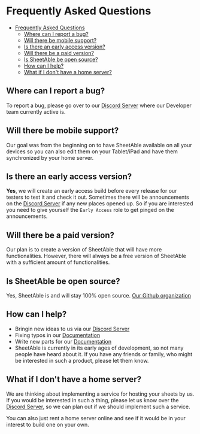 
# Frequently Asked Questions

- [Frequently Asked Questions](#frequently-asked-questions)
  - [Where can I report a bug?](#where-can-i-report-a-bug)
  - [Will there be mobile support?](#will-there-be-mobile-support)
  - [Is there an early access version?](#is-there-an-early-access-version)
  - [Will there be a paid version?](#will-there-be-a-paid-version)
  - [Is SheetAble be open source?](#is-sheetable-be-open-source)
  - [How can I help?](#how-can-i-help)
  - [What if I don't have a home server?](#what-if-i-dont-have-a-home-server)

## Where can I report a bug?
To report a bug, please go over to our [Discord Server](https://discord.com/invite/QnFbxyPbRj) where our Developer team currently active is.

## Will there be mobile support?
Our goal was from the beginning on to have SheetAble available on all your devices so you can also edit them on your Tablet/iPad and have them synchronized by your home server.

## Is there an early access version?
**Yes**, we will create an early access build before every release for our testers to test it and check it out. Sometimes there will be announcements on the [Discord Server](https://discord.com/invite/QnFbxyPbRj) if any new places opened up. So if you are interested you need to give yourself the `Early Access` role to get pinged on the announcements.

## Will there be a paid version?
Our plan is to create a version of SheetAble that will have more functionalities. However, there will always be a free version of SheetAble with a sufficient amount of functionalities. 

## Is SheetAble be open source?
Yes, SheetAble is and will stay 100% open source.
[Our Github organization](https://github.com/SheetAble)

## How can I help?
- Bringin new ideas to us via our [Discord Server](https://discord.com/invite/QnFbxyPbRj)
- Fixing typos in our [Documentation](https://github.com/SheetAble/SheetAble-Documentations)
- Write new parts for our [Documentation](https://github.com/SheetAble/SheetAble-Documentations)
- SheetAble is currently in its early ages of development, so not many people have heard about it. If you have any friends or family, who might be interested in such a product, please let them know.

## What if I don't have a home server? 
We are thinking about implementing a service for hosting your sheets by us. If you would be interested in such a thing, please let us know over the [Discord Server](https://discord.com/invite/QnFbxyPbRj), so we can plan out if we should implement such a service. 

You can also just rent a home server online and see if it would be in your interest to build one on your own.  

